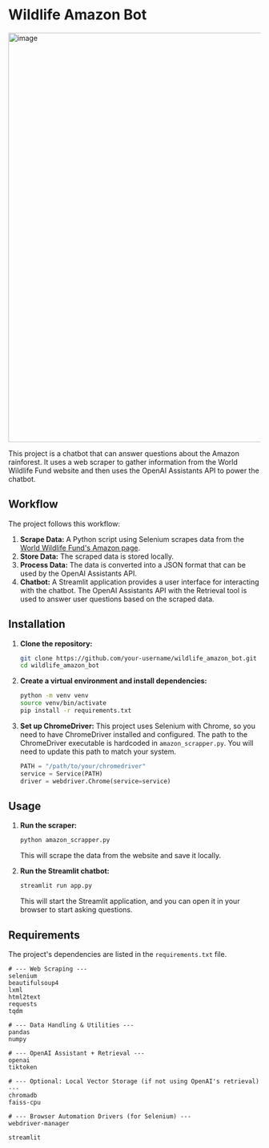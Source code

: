 # Wildlife Amazon Bot

<img width="1825" height="816" alt="image" src="https://github.com/user-attachments/assets/f68b902f-05e8-4f18-baaf-19ac9e553f47" />


This project is a chatbot that can answer questions about the Amazon rainforest. It uses a web scraper to gather information from the World Wildlife Fund website and then uses the OpenAI Assistants API to power the chatbot.

## Workflow

The project follows this workflow:

1.  **Scrape Data:** A Python script using Selenium scrapes data from the [World Wildlife Fund's Amazon page](https://www.worldwildlife.org/places/amazon).
2.  **Store Data:** The scraped data is stored locally.
3.  **Process Data:** The data is converted into a JSON format that can be used by the OpenAI Assistants API.
4.  **Chatbot:** A Streamlit application provides a user interface for interacting with the chatbot. The OpenAI Assistants API with the Retrieval tool is used to answer user questions based on the scraped data.

## Installation

1.  **Clone the repository:**
    ```bash
    git clone https://github.com/your-username/wildlife_amazon_bot.git
    cd wildlife_amazon_bot
    ```

2.  **Create a virtual environment and install dependencies:**
    ```bash
    python -m venv venv
    source venv/bin/activate
    pip install -r requirements.txt
    ```

3.  **Set up ChromeDriver:**
    This project uses Selenium with Chrome, so you need to have ChromeDriver installed and configured. The path to the ChromeDriver executable is hardcoded in `amazon_scrapper.py`. You will need to update this path to match your system.

    ```python
    PATH = "/path/to/your/chromedriver"
    service = Service(PATH)
    driver = webdriver.Chrome(service=service)
    ```

## Usage

1.  **Run the scraper:**
    ```bash
    python amazon_scrapper.py
    ```
    This will scrape the data from the website and save it locally.

2.  **Run the Streamlit chatbot:**
    ```bash
    streamlit run app.py 
    ```
    This will start the Streamlit application, and you can open it in your browser to start asking questions.

## Requirements

The project's dependencies are listed in the `requirements.txt` file.

```
# --- Web Scraping ---
selenium
beautifulsoup4
lxml
html2text
requests
tqdm

# --- Data Handling & Utilities ---
pandas
numpy

# --- OpenAI Assistant + Retrieval ---
openai
tiktoken

# --- Optional: Local Vector Storage (if not using OpenAI's retrieval) ---
chromadb
faiss-cpu

# --- Browser Automation Drivers (for Selenium) ---
webdriver-manager

streamlit
```
